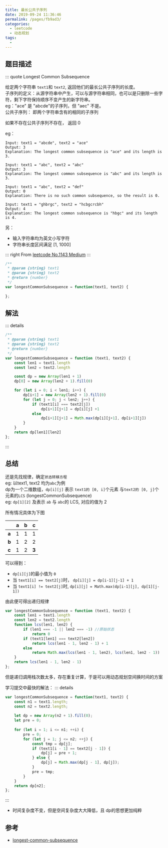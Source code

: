 ```yaml
---
title: 最长公共子序列
date: 2019-09-24 11:36:46
permalink: /pages/fb9ad3/
categories: 
  - leetcode
  - 动态规划
tags: 
  - 
---
```

## 题目描述

::: quote  Longest Common Subsequence

给定两个字符串 `text1`和 `text2`, 返回他们的最长公共子序列的长度。    
子序列的定义：从源字符串中产生，可以与源字符串相同，也可以是只删除一些字符，剩下字符保持顺序不变产生的新字符串。  
eg："ace" 是 "abcde"的子序列，但 "aec" 不是。  
公共子序列： 即两个字符串含有的相同的子序列

如果不存在公共子序列不存在， 返回 0

eg：
``` 
Input: text1 = "abcde", text2 = "ace" 
Output: 3  
Explanation: The longest common subsequence is "ace" and its length is 3.
```
```
Input: text1 = "abc", text2 = "abc"
Output: 3
Explanation: The longest common subsequence is "abc" and its length is 3.
```
```
Input: text1 = "abc", text2 = "def"
Output: 0
Explanation: There is no such common subsequence, so the result is 0.
```
```
Input: text1 = "ghbrgc", text2 = "hcbgcrcbh"
Output: 4
Explanation: The longest common subsequence is "hbgc" and its length is 4.
```
另：
- 输入字符串均为英文小写字符
- 字符串长度区间满足 [1, 1000]

::: right
From [leetcode No.1143 Medium](https://leetcode.com/problems/longest-common-subsequence/)
:::

``` js
/**
 * @param {string} text1
 * @param {string} text2
 * @return {number}
 */
var longestCommonSubsequence = function(text1, text2) {
    
};
```

## 解法

::: details 

``` js
/**
 * @param {string} text1
 * @param {string} text2
 * @return {number}
 */
var longestCommonSubsequence = function (text1, text2) {
    const len1 = text1.length
    const len2 = text2.length

    const dp = new Array(len1 + 1)
    dp[0] = new Array(len2 + 1).fill(0)

    for (let i = 0; i < len1; i++) {
        dp[i+1] = new Array(len2 + 1).fill(0)
        for (let j = 0; j < len2; j++) {
            if (text1[i] === text2[j])
                dp[i+1][j+1] = dp[i][j] +1
            else
                dp[i+1][j+1] = Math.max(dp[i][j+1], dp[i+1][j])
        }
    }
    return dp[len1][len2]
};
```
:::

## 总结
还是先找规律，确定`状态转移方程`  
eg: 以text1, text2 均为`abc`为例  
dp为一个二维数组，`dp[i][j]` 表示 `text1的 [0, i]`个元素 与`text2的 [0, j]`个元素的`LCS` (longestCommonSubsequence)  
eg: `dp[1][2]` 及表示 `ab` 与 `abc`的 LCS, 对应的值为 2

所有情况具体为下图

|     |a |b |c
|-----|--|--|--
|**a**|1 |1 |1
|**b**|1 |2 |2
|**c**|1 |2 |**3**

可以得到：
- `dp[i][j]`的最小值为 `0`
- 当 `text1[i] == text2[j]`时， `dp[i][j] = dp[i-1][j-1] + 1`
- 当 `text1[i] != text2[j]`时,  `dp[i][j] = Math.max(dp[i-1][j], dp[1][j-1])`

由此便可得出递归规律
```js
var longestCommonSubsequence = function (text1, text2) {
    const len1 = text1.length
    const len2 = text2.length
    function lcs(len1, len2) {
        if (len1 === -1 || len2 === -1) //原始状态
            return 0
        if (text1[len1] === text2[len2])
            return lcs(len1 - 1, len2 - 1) + 1
        else
            return Math.max(lcs(len1 - 1, len2), lcs(len1, len2 - 1))
    }
    return lcs(len1 - 1, len2 - 1)
};
```
但是递归调用栈次数太多，存在重复计算，于是可以用动态规划空间换时间的方案

学习提交中最快的解法：
::: details 
```js
var longestCommonSubsequence = function(text1, text2) {
    const n1 = text1.length;
    const n2 = text2.length;
    
    let dp = new Array(n2 + 1).fill(0);
    let pre = 0;
    
    for (let i = 1; i <= n1; ++i) {
        pre = 0;
        for (let j = 1; j <= n2; ++j) {
            const tmp = dp[j];
            if (text1[i - 1] == text2[j - 1]) {
                dp[j] = pre + 1;
            } else {
                dp[j] = Math.max(dp[j - 1], dp[j]);   
            }
            pre = tmp;
        }
    }
    return dp[n2];
};
```
:::
- 时间复杂度不变，但是空间复杂度大大降低，且 dp的思想更加纯粹

## 参考
- [longest-common-subsequence](https://leetcode-cn.com/problems/longest-common-subsequence/solution/dong-tai-gui-hua-zhi-zui-chang-gong-gong-zi-xu-lie/)
